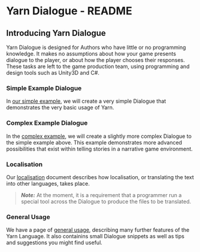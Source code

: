 # Yarn Dialogue - README

## Introducing Yarn Dialogue

Yarn Dialogue is designed for Authors who have little or no programming knowledge. It makes no assumptions about how your game presents dialogue to the player, or about how the player chooses their responses. These tasks are left to the game production team, using programming and design tools such as Unity3D and C#.

### Simple Example Dialogue
In [our simple example](Simple-Dialogue-Example.md), we will create a very simple Dialogue that demonstrates the very basic usage of Yarn. 

### Complex Example Dialogue
In the [complex example](Complex-Dialogue-Example.md), we will create a slightly more complex Dialogue to the simple example above. This example demonstrates more advanced possibilities that exist within telling stories in a narrative game environment. 

### Localisation
Our [localisation](Dialogue-Localisation.md) document describes how localisation,
or translating the text into other languages, takes place.
> ***Note:*** At the moment, it is a requirement that a programmer run a special tool across the Dialogue to produce the files to be translated.

### General Usage
We have a page of [general usage](Advanced-Dialogue-Usage.md), describing many further features of the Yarn Language. It also containins small Dialogue snippets as well as tips and suggestions you might find useful.
